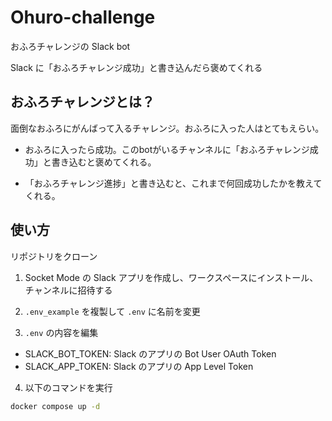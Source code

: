 # Ohuro-challenge
おふろチャレンジの Slack bot

Slack に「おふろチャレンジ成功」と書き込んだら褒めてくれる

## おふろチャレンジとは？

面倒なおふろにがんばって入るチャレンジ。おふろに入った人はとてもえらい。

- おふろに入ったら成功。このbotがいるチャンネルに「おふろチャレンジ成功」と書き込むと褒めてくれる。

- 「おふろチャレンジ進捗」と書き込むと、これまで何回成功したかを教えてくれる。



## 使い方
リポジトリをクローン

1. Socket Mode の Slack アプリを作成し、ワークスペースにインストール、チャンネルに招待する

2. `.env_example` を複製して `.env` に名前を変更

3. `.env` の内容を編集
  - SLACK_BOT_TOKEN: Slack のアプリの Bot User OAuth Token
  - SLACK_APP_TOKEN: Slack のアプリの App Level Token

4. 以下のコマンドを実行

```bash
docker compose up -d
```